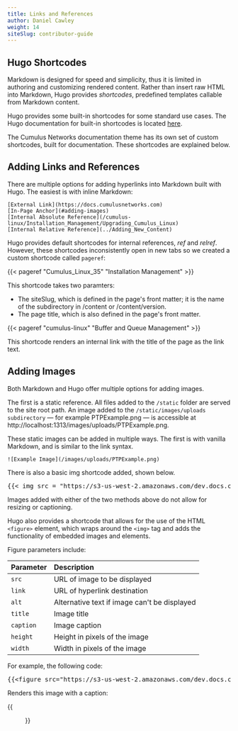 ```yaml
---
title: Links and References
author: Daniel Cawley
weight: 14
siteSlug: contributor-guide
---
```


## Hugo Shortcodes

Markdown is designed for speed and simplicity, thus it is limited in authoring
and customizing rendered content. Rather than insert raw HTML into Markdown,
Hugo provides *shortcodes*, predefined templates callable from Markdown content.

Hugo provides some built-in shortcodes for some standard use cases. The Hugo
documentation for built-in shortcodes is located [here](https://gohugo.io/content-management/shortcodes/).

The Cumulus Networks documentation theme has its own set of custom shortcodes, 
built for documentation. These shortcodes are explained below.

## Adding Links and References

There are multiple options for adding hyperlinks into Markdown built with Hugo.
The easiest is with inline Markdown:

```
[External Link](https://docs.cumulusnetworks.com)
[In-Page Anchor](#adding-images)
[Internal Absolute Reference](/cumulus-linux/Installation_Management/Upgrading_Cumulus_Linux)
[Internal Relative Reference](../Adding_New_Content)
```

Hugo provides default shortcodes for internal references, *ref* and *relref*. 
However, these shortcodes inconsistently open in new tabs so we created a custom
shortcode called `pageref`:

{{&lt; pageref "Cumulus_Linux_35" "Installation Management" >}}

This shortcode takes two paramters: 

- The siteSlug, which is defined in the page's front matter; it is the name of
  the subdirectory in /content or /content/version.
- The page title, which is also defined in the page's front matter.

{{< pageref "cumulus-linux" "Buffer and Queue Management" >}}

This shortcode renders an internal link with the title of the page as the link text.

## Adding Images

Both Markdown and Hugo offer multiple options for adding images. 

The first is a static reference. All files added to the `/static` folder are 
served to the site root path. An image added to the 
`/static/images/uploads subdirectory` &mdash; for example PTPExample.png &mdash; 
is accessible at http://localhost:1313/images/uploads/PTPExample.png.

These static images can be added in multiple ways. The first is with vanilla
Markdown, and is similar to the link syntax.

```
![Example Image](/images/uploads/PTPExample.png)
```

There is also a basic img shortcode added, shown below.

<pre>{{&lt; img src = "https://s3-us-west-2.amazonaws.com/dev.docs.cumulusnetworks.com/images/uploads/PTPExample.png" >}}</pre>

Images added with either of the two methods above do not allow for resizing or
captioning.

Hugo also provides a shortcode that allows for the use of the HTML `<figure>` element,
which wraps around the `<img>` tag and adds the functionality of embedded images and elements.

Figure parameters include:

| Parameter     |   Description |
| :---------    |  :----------- |
| `src`    |   URL of image to be displayed |
| `link`   |   URL of hyperlink destination |
| `alt` | Alternative text if image can't be displayed |
| `title` | Image title |
| `caption`| Image caption |
| `height` | Height in pixels of the image |
| `width` | Width in pixels of the image |

For example, the following code:

<pre>{{&lt;figure src="https://s3-us-west-2.amazonaws.com/dev.docs.cumulusnetworks.com/images/uploads/NetQAgentLogFormat.png" alt="NetQAgentLogFormat.png" caption="NetQ Agent log format" height="50px" >}}</pre>

Renders this image with a caption:

{{<figure src="https://s3-us-west-2.amazonaws.com/dev.docs.cumulusnetworks.com/images/uploads/NetQAgentLogFormat.png" alt="NetQAgentLogFormat.png" caption="NetQ Agent log format" height="50px" >}}
